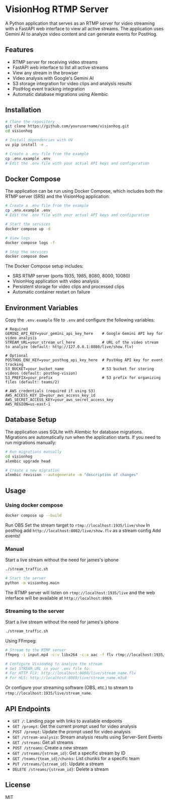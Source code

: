 # VisionHog RTMP Server

A Python application that serves as an RTMP server for video streaming with a FastAPI web interface to view all active streams. The application uses Gemini AI to analyze video content and can generate events for PostHog.

## Features

- RTMP server for receiving video streams
- FastAPI web interface to list all active streams
- View any stream in the browser
- Video analysis with Google's Gemini AI
- S3 storage integration for video clips and analysis results
- PostHog event tracking integration
- Automatic database migrations using Alembic

## Installation

```bash
# Clone the repository
git clone https://github.com/yourusername/visionhog.git
cd visionhog

# Install dependencies with UV
uv pip install -e .

# Create a .env file from the example
cp .env.example .env
# Edit the .env file with your actual API keys and configuration
```

## Docker Compose

The application can be run using Docker Compose, which includes both the RTMP server (SRS) and the VisionHog application:

```bash
# Create a .env file from the example
cp .env.example .env
# Edit the .env file with your actual API keys and configuration

# Start the services
docker compose up -d

# View logs
docker compose logs -f

# Stop the services
docker compose down
```

The Docker Compose setup includes:
- SRS RTMP server (ports 1935, 1985, 8080, 8000, 10080)
- VisionHog application with video analysis
- Persistent storage for video clips and processed clips
- Automatic container restart on failure

## Environment Variables

Copy the `.env.example` file to `.env` and configure the following variables:

```
# Required
GEMINI_API_KEY=your_gemini_api_key_here    # Google Gemini API key for video analysis
STREAM_URL=your_stream_url_here            # URL of the video stream to analyze (default: http://127.0.0.1:8080/live/show.flv)

# Optional
POSTHOG_ENV_KEY=your_posthog_api_key_here  # PostHog API key for event tracking
S3_BUCKET=your_bucket_name                 # S3 bucket for storing videos (default: posthog-vision)
S3_PREFIX=your_prefix                      # S3 prefix for organizing files (default: teams/2)

# AWS credentials (required if using S3)
AWS_ACCESS_KEY_ID=your_aws_access_key_id
AWS_SECRET_ACCESS_KEY=your_aws_secret_access_key
AWS_REGION=us-east-1
```

## Database Setup

The application uses SQLite with Alembic for database migrations. Migrations are automatically run when the application starts. If you need to run migrations manually:

```bash
# Run migrations manually
cd visionhog
alembic upgrade head

# Create a new migration
alembic revision --autogenerate -m "description of changes"
```

## Usage

### Using docker compose

```bash
docker compose up --build
```

Run OBS
Set the stream target to `rtmp://localhost:1935/live/show`
In posthog add `http://localhost:8082/live/show.flv` as a stream config
Add events!

### Manual

Start a live stream without the need for james's iphone
```bash
./stream_traffic.sh
```

```bash
# Start the server
python -m visionhog.main
```

The RTMP server will listen on `rtmp://localhost:1935/live` and the web interface will be available at `http://localhost:8069`.

### Streaming to the server

Start a live stream without the need for james's iphone

```bash
./stream_traffic.sh
```

Using FFmpeg:
```bash
# Stream to the RTMP server
ffmpeg -i input.mp4 -c:v libx264 -c:a aac -f flv rtmp://localhost:1935/live/stream_name

# Configure VisionHog to analyze the stream
# Set STREAM_URL in your .env file to:
# For HTTP FLV: http://localhost:8080/live/stream_name.flv
# For HLS: http://localhost:8080/live/stream_name.m3u8
```

Or configure your streaming software (OBS, etc.) to stream to `rtmp://localhost:1935/live/stream_name`.

## API Endpoints

- `GET /`: Landing page with links to available endpoints
- `GET /prompt`: Get the current prompt used for video analysis
- `POST /prompt`: Update the prompt used for video analysis
- `GET /stream-analysis`: Stream analysis results using Server-Sent Events
- `GET /streams`: Get all streams
- `POST /streams`: Create a new stream
- `GET /streams/{stream_id}`: Get a specific stream by ID
- `GET /teams/{team_id}/chunks`: List chunks for a specific team
- `PUT /streams/{stream_id}`: Update a stream
- `DELETE /streams/{stream_id}`: Delete a stream

## License

MIT
